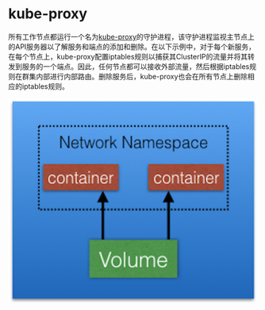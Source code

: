 # kube-proxy

所有工作节点都运行一个名为[kube-proxy](https://kubernetes.io/docs/concepts/services-networking/service/#virtual-ips-and-service-proxies)的守护进程，该守护进程监视主节点上的API服务器以了解服务和端点的添加和删除。在以下示例中，对于每个新服务，在每个节点上，kube-proxy配置iptables规则以捕获其ClusterIP的流量并将其转发到服务的一个端点。因此，任何节点都可以接收外部流量，然后根据iptables规则在群集内部进行内部路由。删除服务后，kube-proxy也会在所有节点上删除相应的iptables规则。

![kube-proxy, Services, and Endpoints](../../.gitbook/assets/image%20%2833%29.png)

